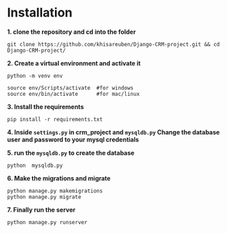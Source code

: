# Installation

**1. clone the repository and cd into the folder**
 ```
 git clone https://github.com/khisareuben/Django-CRM-project.git && cd Django-CRM-project/
 ```
**2. Create a virtual environment and activate it**
```
python -m venv env

source env/Scripts/activate  #for windows
source env/bin/activate      #for mac/linux
```

**3. Install the requirements**
 ```
 pip install -r requirements.txt
 ```

**4. Inside `settings.py` in crm_project and `mysqldb.py` Change the database user and password to your mysql credentials**


**5. run the `mysqldb.py` to create the database**
```
python  mysqldb.py
```

**6. Make the migrations and migrate**
```
python manage.py makemigrations
python manage.py migrate
```

**7. Finally run the server**
```
python manage.py runserver

```
